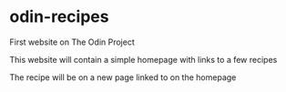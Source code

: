 # odin-recipes
First website on The Odin Project

This website will contain a simple homepage with links to a few recipes

The recipe will be on a new page linked to on the homepage
